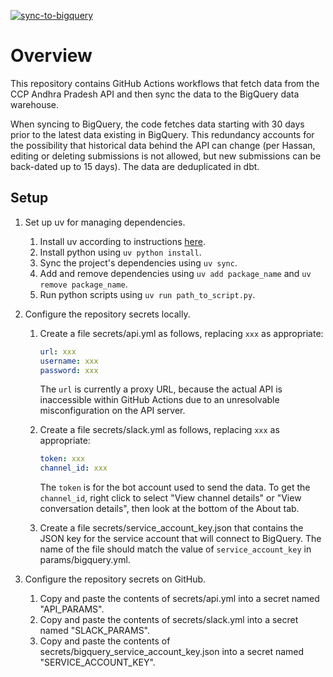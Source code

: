 [![sync-to-bigquery](https://github.com/NooraHealth/ap-ccp-cron/actions/workflows/sync-to-bigquery.yaml/badge.svg)](https://github.com/NooraHealth/ap-ccp-cron/actions/workflows/sync-to-bigquery.yaml)

# Overview

This repository contains GitHub Actions workflows that fetch data from the CCP Andhra Pradesh API and then sync the data to the BigQuery data warehouse.

When syncing to BigQuery, the code fetches data starting with 30 days prior to the latest data existing in BigQuery. This redundancy accounts for the possibility that historical data behind the API can change (per Hassan, editing or deleting submissions is not allowed, but new submissions can be back-dated up to 15 days). The data are deduplicated in dbt.

## Setup

1. Set up uv for managing dependencies.
   1. Install uv according to instructions [here](https://docs.astral.sh/uv/getting-started/installation/).
   2. Install python using `uv python install`.
   3. Sync the project's dependencies using `uv sync`.
   4. Add and remove dependencies using `uv add package_name` and `uv remove package_name`.
   5. Run python scripts using `uv run path_to_script.py`.

2. Configure the repository secrets locally.
   1. Create a file secrets/api.yml as follows, replacing `xxx` as appropriate:

      ```yaml
      url: xxx
      username: xxx
      password: xxx
      ```
      The `url` is currently a proxy URL, because the actual API is inaccessible within GitHub Actions due to an unresolvable misconfiguration on the API server.
   2. Create a file secrets/slack.yml as follows, replacing `xxx` as appropriate:

      ```yaml
      token: xxx
      channel_id: xxx
      ```
      The `token` is for the bot account used to send the data. To get the `channel_id`, right click to select "View channel details" or "View conversation details", then look at the bottom of the About tab.
   3. Create a file secrets/service_account_key.json that contains the JSON key for the service account that will connect to BigQuery. The name of the file should match the value of `service_account_key` in params/bigquery.yml.

3. Configure the repository secrets on GitHub.
   1. Copy and paste the contents of secrets/api.yml into a secret named "API_PARAMS".
   2. Copy and paste the contents of secrets/slack.yml into a secret named "SLACK_PARAMS".
   3. Copy and paste the contents of secrets/bigquery_service_account_key.json into a secret named "SERVICE_ACCOUNT_KEY".
